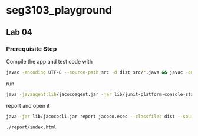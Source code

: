 # seg3103_playground

## Lab 04

### Prerequisite Step

Compile the app and test code with

```bash
javac -encoding UTF-8 --source-path src -d dist src/*.java && javac -encoding UTF-8 --source-path test -d dist -cp lib/junit-platform-console-standalone-1.7.1.jar test/*.java src/*.java
```

run

```bash
java -javaagent:lib/jacocoagent.jar -jar lib/junit-platform-console-standalone-1.7.1.jar --class-path dist --scan-class-path
```

report and open it

```bash
java -jar lib/jacococli.jar report jacoco.exec --classfiles dist --sourcefiles src --html report

./report/index.html
```